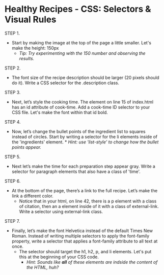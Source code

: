 # Healthy Recipes - CSS: Selectors & Visual Rules

STEP 1.
* Start by making the image at the top of the page a little smaller. Let's make the height: 150px
    * *Tip: Try experimenting with the 150 number and observing the results.*

STEP 2.
* The font size of the recipe description should be larger (20 pixels should do it). Write a CSS selector for the .description class.

STEP 3.
* Next, let’s style the cooking time. The element on line 15 of index.html has an id attribute of cook-time. Add a cook-time ID selector to your CSS file. Let's make the font within that id bold.

STEP 4.
* Now, let’s change the bullet points of the ingredient list to squares instead of circles. Start by writing a selector for the li elements inside of the 'ingredients' element. 
      * *Hint: use 'list-style' to change how the bullet points appear.* 

STEP 5.
* Next let’s make the time for each preparation step appear gray. Write a selector for paragraph elements that also have a class of 'time'. 

STEP 6. 
* At the bottom of the page, there’s a link to the full recipe. Let’s make the link a different color.
    * Notice that in your html, on line 42, there is a p element with a class of citation, then an a element inside of it with a class of external-link. Write a selector using external-link class.

STEP 7.
* Finally, let’s make the font Helvetica instead of the default Times New Roman. Instead of writing multiple selectors to apply the font-family property, write a selector that applies a font-family attribute to all text at once.
    * The selector should target the h1, h2, p, and li elements. Let's put this at the beginning of your CSS code.
        * *Hint: Sounds like **all** of these elements are indside the content of the HTML, huh?*
    
